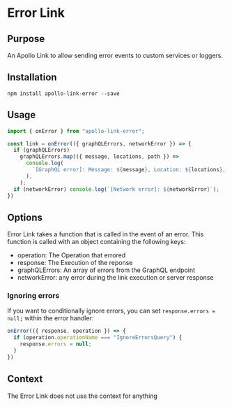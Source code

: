 # Error Link

## Purpose
An Apollo Link to allow sending error events to custom services or loggers.

## Installation

`npm install apollo-link-error --save`

## Usage
```js
import { onError } from "apollo-link-error";

const link = onError(({ graphQLErrors, networkError }) => {
  if (graphQLErrors)
    graphQLErrors.map(({ message, locations, path }) =>
      console.log(
        `[GraphQL error]: Message: ${message}, Location: ${locations}, Path: ${path}`,
      ),
    );
  if (networkError) console.log(`[Network error]: ${networkError}`);
})
```

## Options
Error Link takes a function that is called in the event of an error. This function is called with an object containing the following keys:
- operation: The Operation that errored
- response: The Execution of the reponse
- graphQLErrors: An array of errors from the GraphQL endpoint
- networkError: any error during the link execution or server response

### Ignoring errors
If you want to conditionally ignore errors, you can set `response.errors = null;` within the error handler:

```js
onError(({ response, operation }) => {
  if (operation.operationName === "IgnoreErrorsQuery") {
    response.errors = null;
  }
})
```

## Context
The Error Link does not use the context for anything
